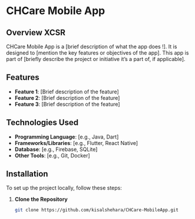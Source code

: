 # CHCare Mobile App

## Overview XCSR

CHCare Mobile App is a [brief description of what the app does !]. It is designed to [mention the key features or objectives of the app]. This app is part of [briefly describe the project or initiative it’s a part of, if applicable].

## Features

- **Feature 1**: [Brief description of the feature]
- **Feature 2**: [Brief description of the feature]
- **Feature 3**: [Brief description of the feature]

## Technologies Used

- **Programming Language**: [e.g., Java, Dart]
- **Frameworks/Libraries**: [e.g., Flutter, React Native]
- **Database**: [e.g., Firebase, SQLite]
- **Other Tools**: [e.g., Git, Docker]

## Installation

To set up the project locally, follow these steps:

1. **Clone the Repository**

   ```bash
   git clone https://github.com/kisalshehara/CHCare-MobileApp.git